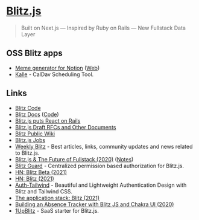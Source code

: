 # [Blitz.js](https://blitzjs.com/)

> Built on Next.js — Inspired by Ruby on Rails — New Fullstack Data Layer

## OSS Blitz apps

- [Meme generator for Notion](https://github.com/justjake/memegentino) ([Web](https://jitl.notion.site/jitl/Memegentino-a88d462ab4d7482c870b1120d4dc49d5))
- [Kalle](https://github.com/kalle-app/kalle) - CalDav Scheduling Tool.

## Links

- [Blitz Code](https://github.com/blitz-js/blitz)
- [Blitz Docs](https://blitzjs.com/docs/getting-started) ([Code](https://github.com/blitz-js/blitzjs.com))
- [Blitz.js puts React on Rails](https://overcast.fm/+Id5XIrpzk)
- [Blitz.js Draft RFCs and Other Documents](https://github.com/blitz-js/drafts)
- [Blitz Public Wiki](https://github.com/blitz-js/blitz/wiki)
- [Blitz.js Jobs](https://blitz-jobs.com/)
- [Weekly Blitz](https://weekly-blitz.com/) - Best articles, links, community updates and news related to Blitz.js.
- [Blitz.js & The Future of Fullstack (2020)](https://www.youtube.com/watch?v=ZSD5ifGTlag) ([Notes](https://twitter.com/tlakomy/status/1322518006661058560))
- [Blitz Guard](https://github.com/ntgussoni/blitz-guard) - Centralized permission based authorization for Blitz.js.
- [HN: Blitz Beta (2021)](https://news.ycombinator.com/item?id=26166716)
- [HN: Blitz (2021)](https://news.ycombinator.com/item?id=27411975)
- [Auth-Tailwind](https://github.com/Anjianto/auth-tailwind) - Beautiful and Lightweight Authentication Design with Blitz and Tailwind CSS.
- [The application stack: Blitz (2021)](https://blog.placemark.io/2021/05/10/blitz.html)
- [Building an Absence Tracker with Blitz JS and Chakra UI (2020)](https://www.youtube.com/watch?v=bJmFwle8Ax0)
- [1UpBlitz](https://www.1upblitz.com/) - SaaS starter for Blitz.js.
